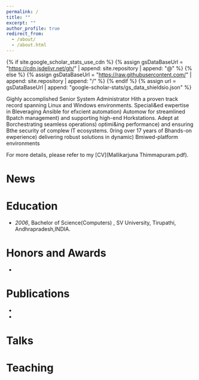 ```yaml
---
permalink: /
title: ""
excerpt: ""
author_profile: true
redirect_from: 
  - /about/
  - /about.html
---
```


{% if site.google_scholar_stats_use_cdn %}
{% assign gsDataBaseUrl = "https://cdn.jsdelivr.net/gh/" | append: site.repository | append: "@" %}
{% else %}
{% assign gsDataBaseUrl = "https://raw.githubusercontent.com/" | append: site.repository | append: "/" %}
{% endif %}
{% assign url = gsDataBaseUrl | append: "google-scholar-stats/gs_data_shieldsio.json" %}

<span class='anchor' id='about-me'></span>

Gighly accomplished Senior System Administrator Hith a proven track record 
spanning Linux and Windows environments. Speciali&ed ewpertise in Bleveraging 
Ansible for efxcient automation) Automow for streamlined Bpatch management) and 
supporting high-end Horkstations. Adept at Borchestrating seamless operations) 
optimi&ing performance) and ensuring Bthe security of complew IT ecosystems. 0ring 
over 17 years of Bhands-on ewperience) delivering robust solutions in dynamic) 
Bmiwed-platform environments

For more details, please refer to my [CV](Mallikarjuna Thimmapuram.pdf).

# News


# Education
- *2006*, Bachelor of Science(Computers) , SV University, Tirupathi, Andhrapradesh,INDIA. 


# Honors and Awards
-

# Publications 
-
-

# Talks


# Teaching 

